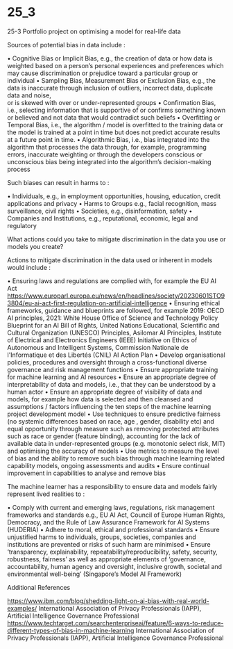 # 25_3
25-3 Portfolio project on optimising a model for real-life data


Sources of potential bias in data include :

•	Cognitive Bias or Implicit Bias, e.g., the creation of data or how data is weighted based on a person’s personal experiences and preferences which may 
  cause discrimination or prejudice toward a particular group or individual
•	Sampling Bias, Measurement Bias or Exclusion Bias, e.g., the data is inaccurate through inclusion of outliers, incorrect data, duplicate data and noise,  
  or is skewed with over or under-represented groups
•	Confirmation Bias, i.e., selecting information that is supportive of or confirms something known or believed and not data that would contradict such 
  beliefs
•	Overfitting or Temporal Bias, i.e., the algorithm / model is overfitted to the training data or the model is trained at a point in time but does not 
  predict accurate results at a future point in time. 
•	Algorithmic Bias, i.e., bias integrated into the algorithm that processes the data through, for example, programming errors, inaccurate weighting or 
  through the developers conscious or unconscious bias being integrated into the algorithm’s decision-making process

Such biases can result in harms to :

•	Individuals, e.g., in employment opportunities, housing, education, credit applications and privacy
•	Harms to Groups e.g., facial recognition, mass surveillance, civil rights
•	Societies, e.g., disinformation, safety
•	Companies and Institutions, e.g., reputational, economic, legal and regulatory

What actions could you take to mitigate discrimination in the data you use or models you create? 

Actions to mitigate discrimination in the data used or inherent in models would include :

•	Ensuring laws and regulations are complied with, for example the EU AI Act 
  https://www.europarl.europa.eu/news/en/headlines/society/20230601STO93804/eu-ai-act-first-regulation-on-artificial-intelligence
•	Ensuring ethical frameworks, guidance and blueprints are followed, for example 
  2019: OECD AI principles, 2021: White House Office of Science and Technology Policy Blueprint for an AI Bill of Rights, United Nations Educational, 
  Scientific and Cultural Organization (UNESCO) Principles, Asilomar AI Principles, Institute of Electrical and Electronics Engineers (IEEE) Initiative on 
  Ethics of Autonomous and Intelligent Systems, Commission Nationale de l'Informatique et des Libertés (CNIL) AI Action Plan
•	Develop organisational policies, procedures and oversight through a cross-functional diverse governance and risk management functions 
•	Ensure appropriate training for machine learning and AI resources
•	Ensure an appropriate degree of interpretability of data and models, i.e., that they can be understood by a human actor
•	Ensure an appropriate degree of visibility of data and models, for example how data is selected and then cleansed and assumptions / factors influencing 
  the ten steps of the machine learning project development model
•	Use techniques to ensure predictive fairness (no systemic differences based on race, age , gender, disability etc) and equal opportunity through measure 
  such as removing protected attributes such as race or gender (feature binding), accounting for the lack of available data in under-represented groups 
  (e.g. monotonic select risk, MIT) and optimising the accuracy of models
•	Use metrics to measure the level of bias and the ability to remove such bias through machine learning related capability models, ongoing assessments and 
  audits
•	Ensure continual improvement in capabilities to analyse and remove bias

The machine learner has a responsibility to ensure data and models fairly represent lived realities to :

•	Comply with current and emerging laws, regulations, risk management frameworks and standards e.g., EU AI Act, Council of Europe Human Rights, Democracy, 
  and the Rule of Law Assurance Framework for AI Systems (HUDERIA)
•	Adhere to moral, ethical and professional standards
•	Ensure unjustified harms to individuals, groups, societies, companies and institutions are prevented or risks of such harm are minimised 
•	Ensure ‘transparency, explainability, repeatability/reproducibility, safety, security, robustness, fairness’ as well as
  appropriate elements of ‘governance, accountability, human agency and oversight, inclusive growth, societal and environmental well-being’ (Singapore’s 
  Model AI Framework)

Additional References

https://www.ibm.com/blog/shedding-light-on-ai-bias-with-real-world-examples/
International Association of Privacy Professionals (IAPP), Artificial Intelligence Governance Professional
https://www.techtarget.com/searchenterpriseai/feature/6-ways-to-reduce-different-types-of-bias-in-machine-learning
International Association of Privacy Professionals (IAPP), Artificial Intelligence Governance Professional
